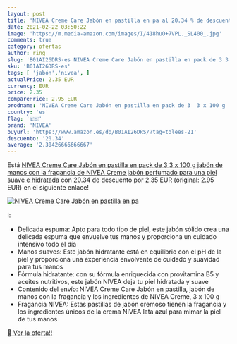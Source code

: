```yaml
---
layout: post
title: 'NIVEA Creme Care Jabón en pastilla en pa al 20.34 % de descuento'
date: 2021-02-22 03:50:22
image: 'https://m.media-amazon.com/images/I/418huO+7VPL._SL400_.jpg'
comments: true
category: ofertas
author: ring
slug: 'B01AI26DRS-es NIVEA Creme Care Jabón en pastilla en pack de 3 3 x 100 g...'
sku: 'B01AI26DRS-es'
tags: [ 'jabón','nivea', ]
actualPrice: 2.35 EUR
currency: EUR
price: 2.35
comparePrice: 2.95 EUR
prodname: 'NIVEA Creme Care Jabón en pastilla en pack de 3  3 x 100 g   jabón de manos con la fragancia de NIVEA Creme  jabón perfumado para una piel suave e hidratada'
country: 'es'
flag: '🇪🇸'
brand: 'NIVEA'
buyurl: 'https://www.amazon.es/dp/B01AI26DRS/?tag=tolees-21'
descuento: '20.34'
average: '2.30426666666667'
---
```


Está [NIVEA Creme Care Jabón en pastilla en pack de 3  3 x 100 g   jabón de manos con la fragancia de NIVEA Creme  jabón perfumado para una piel suave e hidratada](https://www.amazon.es/dp/B01AI26DRS/?tag=tolees-21) con 20.34 de descuento por 2.35 EUR (original: 2.95 EUR) en el siguiente enlace!

[![NIVEA Creme Care Jabón en pastilla en pa](https://m.media-amazon.com/images/I/418huO+7VPL._SL400_.jpg)](https://www.amazon.es/dp/B01AI26DRS/?tag=tolees-21)

ℹ️:

- Delicada espuma: Apto para todo tipo de piel, este jabón sólido crea una delicada espuma que envuelve tus manos y proporciona un cuidado intensivo todo el día
- Manos suaves: Este jabón hidratante está en equilibrio con el pH de la piel y proporciona una experiencia envolvente de cuidado y suavidad para tus manos
- Fórmula hidratante: con su fórmula enriquecida con provitamina B5 y aceites nutritivos, este jabón NIVEA deja tu piel hidratada y suave
- Contenido del envío: NIVEA Creme Care Jabón en pastilla, jabón de manos con la fragancia y los ingredientes de NIVEA Creme, 3 x 100 g
- Fragancia NIVEA: Estas pastillas de jabón cremoso tienen la fragancia y los ingredientes únicos de la crema NIVEA lata azul para mimar la piel de tus manos

[🛒 Ver la oferta!!](https://www.amazon.es/dp/B01AI26DRS/?tag=tolees-21)
